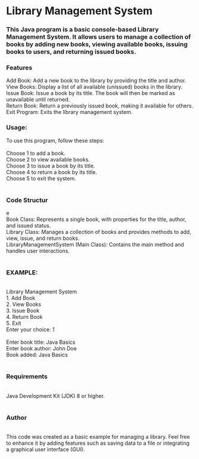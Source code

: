 <h1>Library Management System</h1>

<h3>This Java program is a basic console-based Library Management System. It allows users to manage a collection of books by adding new books, viewing available books, issuing books to users, and returning issued books.</h3>

<h3>Features</h3>
Add Book: Add a new book to the library by providing the title and author.<br>
View Books: Display a list of all available (unissued) books in the library.<br>
Issue Book: Issue a book by its title. The book will then be marked as unavailable until returned.<br>
Return Book: Return a previously issued book, making it available for others.<br>
Exit Program: Exits the library management system.<br>
<h3>Usage:</h3>
To use this program, follow these steps:
<br><br>
Choose 1 to add a book.<br>
Choose 2 to view available books.<br>
Choose 3 to issue a book by its title.<br>
Choose 4 to return a book by its title.<br>
Choose 5 to exit the system.<br><br>
<h3>Code Structur</h3>e<br>
Book Class: Represents a single book, with properties for the title, author, and issued status.<br>
Library Class: Manages a collection of books and provides methods to add, view, issue, and return books.<br>
LibraryManagementSystem (Main Class): Contains the main method and handles user interactions.<br><br>
<h3>EXAMPLE:</h3><br>
Library Management System<br>
1. Add Book<br>
2. View Books<br>
3. Issue Book<br>
4. Return Book<br>
5. Exit<br>
Enter your choice: 1
<br><br>
Enter book title: Java Basics<br>
Enter book author: John Doe<br>
Book added: Java Basics<br><br>
<h3>Requirements</h3><br>
Java Development Kit (JDK) 8 or higher.<br><br>
<h3>Author</h3><br>
This code was created as a basic example for managing a library. Feel free to enhance it by adding features such as saving data to a file or integrating a graphical user interface (GUI).
